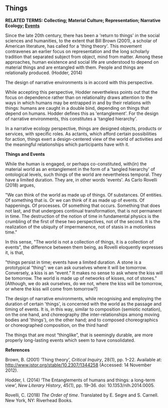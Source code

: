 ## Things

**RELATED TERMS: Collecting; Material Culture; Representation; Narrative Ecology; [Events](https://github.com/narrative-environments/CourseCompendium/blob/main/Events.md)**

Since the late 20th century, there has been a 'return to things' in the social sciences and humanities, to the extent that Bill Brown (2001), a scholar of American literature, has called for a 'thing theory'. This movement contravenes an earlier focus on representation and the long scholarly tradition that separated subject from object, mind from matter. Among these  approaches, human existence and social life are understood to depend on material things and are entangled with them. People and things are relationally produced. (Hodder, 2014)

The design of narrative environments is in accord with this perspective.

While accepting this perspective, Hodder nevertheless points out that the focus on dependence rather than on relationality draws attention to the ways in which humans may be entrapped in and by their relations with things: humans are caught in a double bind, depending on things that depend on humans. Hodder defines this as 'entanglement'. For the design of narrative environments, this constitutes a 'tangled hierarchy'.

In a narrative ecology perspective, things are designed objects, products or services, with specific roles. As actants, which afford certain possibilities for action, things exert a design-centered view of the world of activities and the meaningful relationships which participants have with it.

**Things and Events**

While the human is engaged, or perhaps co-constituted, with(in) the material world as an entanglement in the form of a 'tangled hierarchy' of ontological levels, such things of the world are nevertheless temporal. They have a limited duration. They are, in other words 'events'. As Carlo Rovelli (2018) argues, 

"We can think of the world as made up of things. Of substances. Of entities. Of something that is. Or we can think of it as made up of events. Of happenings. Of processes. Of something that occurs. Something that does not last, and that undergoes continual transformation, that is not permanent in time. The destruction of the notion of time in fundamental physics is the crumbling of the first of these two perspectives, not of the second. It is the realization of the ubiquity of impermanence, not of stasis in a motionless time."

In this sense, "The world is not a collection of things, it is a collection of events", the difference between them being, as Rovelli eloquently expresses it, is that,  

"things persist in time; events have a limited duration. A stone is a prototypical “thing”: we can ask ourselves where it will be tomorrow. Conversely, a kiss is an “event.” It makes no sense to ask where the kiss will be tomorrow. The world is made up of networks of kisses, not of stones." [Although, we do ask ourselves, do we not, where the kiss will be tomorrow, or where the kiss will come from tomorrow?]

The design of narrative environments, while recognising and employing the duration of certain 'things', is concerned with the world as the passage and timing of events. It is, in this way, similar to composition (semiotic notation), on the one hand, and choreography (the inter-relationships among moving bodies and 'things'), on the other hand; and to composed choreographics or choreographed composition, on the third hand!

The things that are most “thinglike”, that is seemingly durable, are more properly long-lasting events which seem to have consolidated.

**References**

Brown, B. (2001) ‘Thing theory’, _Critical Inquiry_, 28(1), pp. 1–22. Available at: http://www.jstor.org/stable/10.2307/1344258 (Accessed: 14 November 2012).

Hodder, I. (2014) ‘The Entanglements of humans and things: a long-term view’, _New Literary History_, 45(1), pp. 19–36. doi: 10.1353/nlh.2014.0005.

Rovelli, C. (2018) _The Order of time_. Translated by E. Segre and S. Carnell. New York, NY: Riverhead Books.

